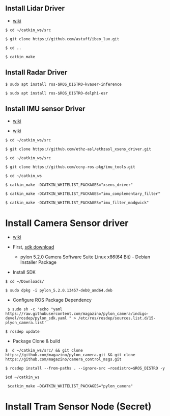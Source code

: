 ## Install Lidar Driver

- <a href='http://wiki.ros.org/ibeo_lux'>wiki</a>

```$ cd ~/catkin_ws/src```

```$ git clone https://github.com/astuff/ibeo_lux.git```

```$ cd ..```

```$ catkin_make ```

## Install Radar Driver

```$ sudo apt install ros-$ROS_DISTRO-kvaser-inference ```

```$ sudo apt install ros-$ROS_DISTRO-delphi-esr```

## Install IMU sensor Driver

- <a href='http://wiki.ros.org/xsens_driver'>wiki</a>

- <a href='http://wiki.ros.org/imu_filter_madgwick'>wiki</a>

```$ cd ~/catkin_ws/src```

```$ git clone https://github.com/ethz-asl/ethzasl_xsens_driver.git```

```$ cd ~/catkin_ws/src```

```$ git clone https://github.com/ccny-ros-pkg/imu_tools.git```

```$ cd ~/catkin_ws```

```$ catkin_make -DCATKIN_WHITELIST_PACKAGES="xsens_driver"```

```$ catkin_make -DCATKIN_WHITELIST_PACKAGES="imu_complementary_filter"```

```$ catkin_make -DCATKIN_WHITELIST_PACKAGES="imu_filter_madgwick"```

# Install Camera Sensor driver

- <a href='http://wiki.ros.org/pylon_camera'>wiki</a>

- First, <a href='https://www.baslerweb.com/de/support/downloads/downloads-software/'>sdk download </a>
  - pylon 5.2.0 Camera Software Suite Linux x86(64 Bit) - Debian Installer Package

- Install SDK

```$ cd ~/Downloads/```

```$ sudo dpkg -i pylon_5.2.0.13457-deb0_amd64.deb```

- Configure ROS Package Dependency

``` $ sudo sh -c 'echo "yaml https://raw.githubusercontent.com/magazino/pylon_camera/indigo-devel/rosdep/pylon_sdk.yaml " > /etc/ros/rosdep/sources.list.d/15-plyon_camera.list'```

```$ rosdep update```

- Package Clone & build

```$  d ~/catkin_ws/src/ && git clone https://github.com/magazino/pylon_camera.git && git clone https://github.com/magazino/camera_control_msgs.git```

```$ rosdep install --from-paths . --ignore-src —rosdistro=$ROS_DISTRO -y```

```$cd ~/catkin_ws```

``` $catkin_make –DCATKIN_WHITELIST_PACKAGES="pylon_camera"```

# Install Tram Sensor Node (Secret)
